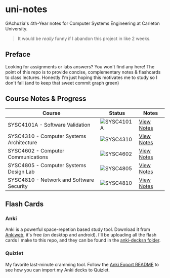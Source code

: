 # uni-notes

GAchuzia's 4th-Year notes for Computer Systems Engineering at Carleton University.

> It would be *really* funny if I abandon this project in like 2 weeks.

## Preface

Looking for assignments or labs answers? You won't find any here! The point of this repo is to provide concise, complementary notes & flashcards to class lectures. Honestly I'm just hoping this motivates me to study so I don't fail (and to keep that sweet commit graph green)

## Course Notes & Progress

| Course | Status | Notes |
|--------|--------|-------|
| SYSC4101A - Software Validation | ![SYSC4101A](https://img.shields.io/badge/notes-out%20of%20date-red?style=flat-square) | [View Notes](sysc-4101/sysc4101-notes.md) |
| SYSC4310 - Computer Systems Architecture | ![SYSC4310](https://img.shields.io/badge/notes-out%20of%20date-red?style=flat-square) | [View Notes](sysc-4310/sysc4310-notes.md) |
| SYSC4602 - Computer Communications | ![SYSC4602](https://img.shields.io/badge/notes-out%20of%20date-red?style=flat-square) | [View Notes](sysc-4602/sysc4602-notes.md) |
| SYSC4805 - Computer Systems Design Lab | ![SYSC4805](https://img.shields.io/badge/notes-out%20of%20date-red?style=flat-square) | [View Notes](sysc-4805/sysc4805-notes.md) |
| SYSC4810 - Network and Software Security | ![SYSC4810](https://img.shields.io/badge/notes-out%20of%20date-red?style=flat-square) | [View Notes](sysc-4810/sysc4810-notes.md) |

## Flash Cards

### Anki

Anki is a powerful space-repetion based study tool. Download it from [Ankiweb](https://apps.ankiweb.net/#downloads), it's free (on desktop and android). I'll be uploading all the flash cards I make to this repo, and they can be found in the [anki-decksn folder](flashcards/anki-decks/).

### Quizlet

My favorite last-minute cramming tool. Follow the [Anki Export README](flashcards/ANKI_EXPORT_README.md#importing-to-quizlet) to see how you can import my Anki decks to Quizlet.


